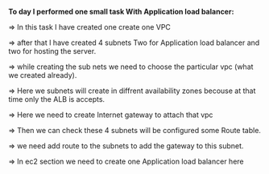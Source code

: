 **To day I performed one small task With Application load balancer:**
 
=> In this task I have created one create one VPC 

=> after that I have created 4 subnets Two for Application load balancer and two for hosting the server.

=> while creating the sub nets we need to choose the particular vpc (what we created already).

=> Here we subnets will create in diffrent availability zones becouse at that time only the ALB is accepts.

=> Here  we need to create Internet gateway to attach that vpc

=> Then we can check these 4 subnets will be configured some Route table.

=> we need add route to the subnets to add the gateway  to this subnet. 

=> In ec2 section we need to create one Application load balancer here